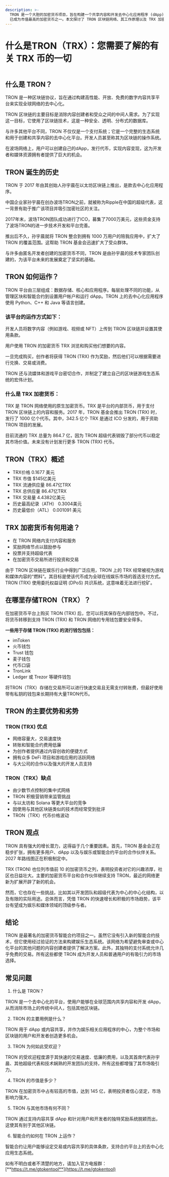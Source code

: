 ```yaml
---
description: >-
  TRON 是一个大胆的加密货币项目，旨在构建一个共享内容和开发去中心化应用程序 (dApp) 的全球平台。在短时间内，TRON (TRX)
  已成为市值最高的加密货币之一。本文探讨了 TRON 区块链网络、其工作原理以及 TRX 加密货币及其为用户和开发人员提供的机会。
---
```


# 什么是TRON（TRX）：您需要了解的有关 TRX 币的一切

<figure><img src="../../.gitbook/assets/11 (3).png" alt=""><figcaption></figcaption></figure>

## 什么是 TRON？

TRON 是一种区块链协议，旨在通过构建高性能、开放、免费的数字内容共享平台来实现全球网络的去中心化。

TRON 区块链的主要目标是消除内容创建者和受众之间的中间人需求。为了实现这一目标，它使用了区块链技术，这是一种安全、透明、分布式的数据库。

与许多其他平台不同，TRON 不仅仅是一个支付系统；它是一个完整的生态系统和用于创建和共享内容的去中心化平台。开发人员甚至称其为区块链的操作系统。

在波场网络上，用户可以创建自己的dApp，发行代币，实现内容变现，这为开发者和媒体资源拥有者提供了巨大的机会。

## TRON 诞生的历史

TRON 于 2017 年由其创始人孙宇晨在以太坊区块链上推出，是款去中心化应用程序。

中国企业家孙宇晨在创办波场TRON之前，就被称为Ripple在中国的超级代表，这一背景有助于推广该项目并吸引加密社区的关注。

2017年末，波场TRON团队成功进行了ICO，募集了7000万美元，这些资金支持了波场TRON的进一步技术开发和平台完善。

推出后不久，孙宇晨就将 TRON 整合到拥有 1000 万用户的陪我应用中，扩大了 TRON 的覆盖范围。这帮助 TRON 基金会迅速扩大了受众群体。

与许多由匿名开发者创建的加密货币不同，TRON 是由孙宇晨的技术专家团队创建的，为该平台未来的发展奠定了坚实的基础。

## TRON 如何运作？

TRON 平台由三层组成：数据存储、核心和应用程序。每层处理不同的功能，从管理区块和智能合约到设置用户帐户和运行 dApp。TRON 上的去中心化应用程序使用 Python、C++ 和 Java 等语言创建。

### 该平台的运作方式如下：

开发人员将数字内容（例如游戏、视频或 NFT）上传到 TRON 区块链并设置其使用条款。

用户使用 TRON 的加密货币 TRX 浏览和购买他们想要的内容。

一旦完成购买，创作者将获得 TRON (TRX) 作为奖励，然后他们可以根据需要进行兑换、交易或消费。

TRON 还与流媒体和游戏平台密切合作，并制定了建立自己的区块链游戏生态系统的宏伟计划。

### 什么是 TRX 加密货币：

TRX 是 TRON 网络使用的原生加密货币。TRX 是平台的内部货币，用于支付 TRON 区块链上的内容和服务。2017 年，TRON 基金会推出 TRON (TRX) 时，发行了 1000 亿个代币。其中，342.5 亿个 TRX 是通过 ICO 分发的，用于资助 TRON 项目的发展。

目前流通的 TRX 总量为 864.7 亿，因为 TRON 超级代表销毁了部分代币以稳定其市场价值。未来没有计划发行更多 TRON (TRX) 代币。

## TRON（TRX）概述

* TRX价格 0.1677 美元
* TRX 市值 $145亿美元
* TRX 流通供应量 86.47亿TRX
* TRX 总供应量 86.47亿TRX
* TRX 交易量 4.4382亿美元
* 历史最高纪录（ATH） 0.3004美元
* 历史最低价（ATL） 0.001091 美元

## TRX 加密货币有何用途？

* 在 TRON 网络内支付内容和服务
* 奖励网络节点以鼓励参与
* 投票并支持超级代表
* 在加密货币交易所进行投资和交易

由于 TRON 区块链在娱乐行业中得到广泛应用，TRON 上的 TRX 经常被视为游戏和媒体内容的“燃料”。其目标是使该代币成为全球在线娱乐市场的首选支付方式。TRON (TRX) 使用委托权益证明 (DPoS) 共识系统，这意味着无法进行挖矿。

## 在哪里存储TRON（TRX）？

在加密货币平台上购买 TRON (TRX) 后，您可以将其保存在内部钱包中。不过，将货币转移到支持 TRON (TRX) 和 TRON 网络的专用钱包要安全得多。

**一些用于存储 TRON (TRX) 的流行钱包包括：**

* imToken
* 火币钱包
* Trust 钱包
* 麦子钱包
* 代币口袋
* TronLink
* Ledger 或 Trezor 等硬件钱包

将TRON（TRX）存储在交易所可以进行快速交易且无需支付转账费，但最好使用带有私钥的钱包来长期持有大量TRON代币。

## TRON 的主要优势和劣势

### TRON (TRX) 优点

* 网络容量大，交易速度快
* 转账和智能合约费用低廉
* 为创作者提供通过内容创收的便捷方式
* 拥有众多 DeFi 项目和游戏应用的活跃网络
* 与大公司的合作以及强大的开发人员支持

### TRON（TRX）缺点

* 由少数节点控制的集中式网络
* TRON 积极营销带来监管挑战
* 与以太坊和 Solana 等更大平台的竞争
* 因使用与其他区块链类似的技术而经常受到批评
* TRON（TRX）代币价格波动

## TRON 观点

TRON 具有强大的增长潜力，这得益于几个重要因素。首先，TRON 基金会正在稳步扩张，拥有更多用户、dApp 以及与娱乐或智能合约平台的合作伙伴关系。2027 年路线图正在积极制定中。

TRX (TRON) 也位列市值前 10 的加密货币之列，表明投资者对它的兴趣浓厚，社区也日益壮大。主要的加密货币平台和合作伙伴继续支持 TRON，最近的网络更新为扩展开辟了新的机会。

然而，它也存在一些挑战，比如其以开发团队和超级代表为中心的中心化结构，以及有限的实际用途。总体而言，凭借 TRON 的快速增长和积极的市场趋势，该平台有望成为娱乐和媒体领域的顶级参与者。

## 结论

TRON 是最著名的加密货币智能合约项目之一。虽然它没有引入新的智能合约技术，但它使用经过验证的方法来构建娱乐生态系统。该网络为希望避免审查或中心化平台的其他问题的内容创建者提供了解决方案。此外，其独特的支付系统允许几乎免费的交易。所有这些都使 TRON 成为开发人员和普通用户的有吸引力的市场选择。

## 常见问题

1. 什么是 TRON？

TRON 是一个去中心化的平台，使用户能够在全球范围内共享内容和开发 dApp，从而消除市场上的传统中间人，包括其他区块链。

2. TRON 的主要用例是什么？

TRON 用于 dApp 或内容共享，并作为娱乐相关应用程序的中心，为整个市场和区块链的用户和开发者创造更多机会。

3. TRON 为何如此受欢迎？

TRON 的受欢迎程度源于其快速的交易速度、低廉的费用，以及其首席代表孙宇晨、其他超级代表和技术娴熟的开发团队的支持，所有这些都增强了其市场吸引力。

4. TRON 的市值是多少？

TRON 在加密货币中占有较高的市值，达到 145 亿，表明投资者信心坚定，市场影响力强大。

5. TRON 与其他市场有何不同？

TRON 通过支持内容共享 dApp 和针对用户和开发者的独特奖励系统脱颖而出，这使其有别于其他区块链。

6. 智能合约如何在 TRON 上运作？

智能合约让用户能够设定交易或内容共享的具体条款，支持合约平台上的去中心化应用生态系统。

如有不明白或者不清楚的地方，请加入官方电报群：[**https://t.me/gtokentool**](https://t.me/gtokentool)
